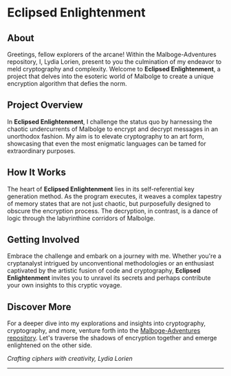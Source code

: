 # Eclipsed Enlightenment

## About

Greetings, fellow explorers of the arcane! Within the Malboge-Adventures repository, I, Lydia Lorien, present to you the culmination of my endeavor to meld cryptography and complexity. Welcome to **Eclipsed Enlightenment**, a project that delves into the esoteric world of Malbolge to create a unique encryption algorithm that defies the norm.

## Project Overview

In **Eclipsed Enlightenment**, I challenge the status quo by harnessing the chaotic undercurrents of Malbolge to encrypt and decrypt messages in an unorthodox fashion. My aim is to elevate cryptography to an art form, showcasing that even the most enigmatic languages can be tamed for extraordinary purposes.

## How It Works

The heart of **Eclipsed Enlightenment** lies in its self-referential key generation method. As the program executes, it weaves a complex tapestry of memory states that are not just chaotic, but purposefully designed to obscure the encryption process. The decryption, in contrast, is a dance of logic through the labyrinthine corridors of Malbolge.

## Getting Involved

Embrace the challenge and embark on a journey with me. Whether you're a cryptanalyst intrigued by unconventional methodologies or an enthusiast captivated by the artistic fusion of code and cryptography, **Eclipsed Enlightenment** invites you to unravel its secrets and perhaps contribute your own insights to this cryptic voyage.

## Discover More

For a deeper dive into my explorations and insights into cryptography, cryptography, and more, venture forth into the [Malboge-Adventures repository](../README.md). Let's traverse the shadows of encryption together and emerge enlightened on the other side.

_Crafting ciphers with creativity,_
_Lydia Lorien_

---


